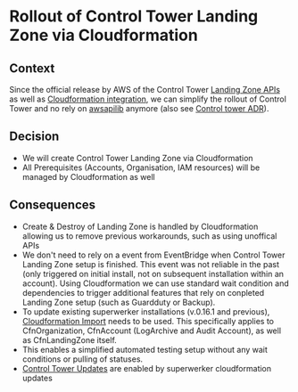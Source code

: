 # Rollout of Control Tower Landing Zone via Cloudformation

## Context

Since the official release by AWS of the Control Tower [Landing Zone APIs](https://aws.amazon.com/about-aws/whats-new/2023/11/automate-aws-control-tower-zone-operations-apis/) as well as [Cloudformation integration](https://docs.aws.amazon.com/controltower/latest/userguide/lz-apis-cfn-launch.html), we can simplify the rollout of Control Tower and no rely on [awsapilib](https://awsapilib.readthedocs.io/en/latest/usage.html#usage-for-controltower) anymore (also see [Control tower ADR](./control-tower.md)). 

## Decision

- We will create Control Tower Landing Zone via Cloudformation
- All Prerequisites (Accounts, Organisation, IAM resources) will be managed by Cloudformation as well

## Consequences

- Create & Destroy of Landing Zone is handled by Cloudformation allowing us to remove previous workarounds, such as using unoffical APIs 
- We don't need to rely on a event from EventBridge when Control Tower Landing Zone setup is finished. This event was not reliable in the past (only triggered on initial install, not on subsequent installation within an account). Using Cloudformation we can use standard wait condition and dependencies to trigger additional features that rely on conpleted Landing Zone setup (such as Guardduty or Backup).
- To update existing superwerker installations (v.0.16.1 and previous), [Cloudformation Import](https://docs.aws.amazon.com/AWSCloudFormation/latest/UserGuide/resource-import.html) needs to be used. This specifically applies to CfnOrganization, CfnAccount (LogArchive and Audit Account), as well as CfnLandingZone itself.
- This enables a simplified automated testing setup without any wait conditions or pulling of statuses.
- [Control Tower Updates](https://docs.aws.amazon.com/controltower/latest/userguide/release-notes.html) are enabled by superwerker cloudformation updates